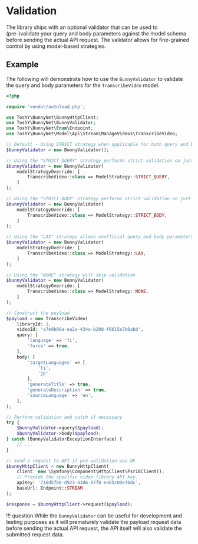 # Validation

The library ships with an optional validator that can be used to (pre-)validate your query and body parameters against the model schema before sending the actual API request. The validator allows for fine-grained control by using model-based strategies.

## Example

The following will demonstrate how to use the `BunnyValidator` to validate the query and body parameters for the `TranscribeVideo` model. 

```php
<?php

require 'vendor/autoload.php';

use ToshY\BunnyNet\BunnyHttpClient;
use ToshY\BunnyNet\BunnyValidator;
use ToshY\BunnyNet\Enum\Endpoint;
use ToshY\BunnyNet\Model\Api\Stream\ManageVideos\TranscribeVideo;

// Default - Using STRICT strategy when applicable for both query and body parameters
$bunnyValidator = new BunnyValidator();

// Using the "STRICT_QUERY" strategy performs strict validation on just the query parameters
$bunnyValidator = new BunnyValidator(
    modelStrategyOverride: [
        TranscribeVideo::class => ModelStrategy::STRICT_QUERY,
    ]
);

// Using the "STRICT_BODY" strategy performs strict validation on just the body parameters
$bunnyValidator = new BunnyValidator(
    modelStrategyOverride: [
        TranscribeVideo::class => ModelStrategy::STRICT_BODY,
    ]
);

// Using the "LAX" strategy allows unofficial query and body parameters to be sent in the request
$bunnyValidator = new BunnyValidator(
    modelStrategyOverride: [
        TranscribeVideo::class => ModelStrategy::LAX,
    ]
);

// Using the "NONE" strategy will skip validation
$bunnyValidator = new BunnyValidator(
    modelStrategyOverride: [
        TranscribeVideo::class => ModelStrategy::NONE,
    ]
);

// Construct the payload
$payload = new TranscribeVideo(
    libraryId: 1,
    videoId: 'e7e9b99a-ea2a-434a-b200-f6615e7b6abd',
    query: [
        'language' => 'fi',
        'force' => true,
    ],
    body: [
        'targetLanguages' => [
            'fi',
            'jp'
        ],
        'generateTitle' => true,
        'generateDescription' => true,
        'sourceLanguage' => 'en',
    ],   
);

// Perform validation and catch if necessary
try {
    $bunnyValidator->query($payload);
    $bunnyValidator->body($payload);
} catch (BunnyValidatorExceptionInterface) {
    // ...
}

// Send a request to API if pre-validation was OK
$bunnyHttpClient = new BunnyHttpClient(
    client: new \Symfony\Component\HttpClient\Psr18Client(),
    // Provide the specific video library API key.
    apiKey: '710d5fb6-d923-43d6-87f8-ea65c09e76dc',
    baseUrl: Endpoint::STREAM
);

$response = $bunnyHttpClient->request($payload);
```

!!! question
    While the `BunnyValidator` can be useful for development and testing purposes as it will prematurely validate the payload request data before sending the actual API request, the API itself will also validate the submitted request data.